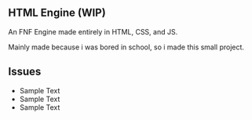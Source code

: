 ## HTML Engine (WIP)
An FNF Engine made entirely in HTML, CSS, and JS.

Mainly made because i was bored in school, so i made this small project.

## Issues
- Sample Text
- Sample Text
- Sample Text
